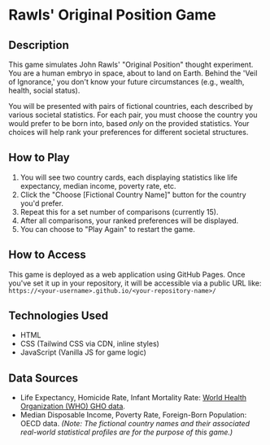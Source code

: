 # Rawls' Original Position Game

## Description

This game simulates John Rawls' "Original Position" thought experiment. You are a human embryo in space, about to land on Earth. Behind the 'Veil of Ignorance,' you don't know your future circumstances (e.g., wealth, health, social status).

You will be presented with pairs of fictional countries, each described by various societal statistics. For each pair, you must choose the country you would prefer to be born into, based *only* on the provided statistics. Your choices will help rank your preferences for different societal structures.

## How to Play

1.  You will see two country cards, each displaying statistics like life expectancy, median income, poverty rate, etc.
2.  Click the "Choose [Fictional Country Name]" button for the country you'd prefer.
3.  Repeat this for a set number of comparisons (currently 15).
4.  After all comparisons, your ranked preferences will be displayed.
5.  You can choose to "Play Again" to restart the game.

## How to Access

This game is deployed as a web application using GitHub Pages. Once you've set it up in your repository, it will be accessible via a public URL like: `https://<your-username>.github.io/<your-repository-name>/`

## Technologies Used

*   HTML
*   CSS (Tailwind CSS via CDN, inline styles)
*   JavaScript (Vanilla JS for game logic)

## Data Sources
*   Life Expectancy, Homicide Rate, Infant Mortality Rate: [World Health Organization (WHO) GHO data](https://www.who.int/data/gho).
*   Median Disposable Income, Poverty Rate, Foreign-Born Population: OECD data.
*(Note: The fictional country names and their associated real-world statistical profiles are for the purpose of this game.)*
